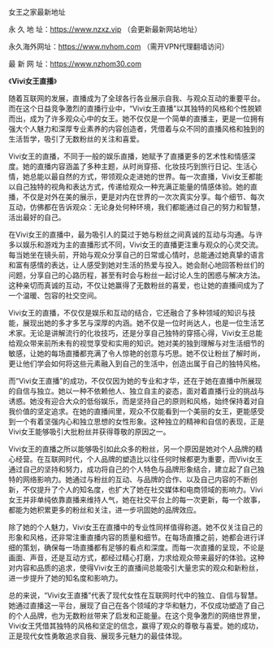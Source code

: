 女王之家最新地址

永 久 地 址：https://www.nzxz.vip （会更新最新网站地址）

永久海外网址：https://www.nvhom.com （需开VPN代理翻墙访问）

最 新 网 址：https://www.nzhom30.com


《**Vivi女王直播**》

随着互联网的发展，直播成为了全球各行各业展示自我、与观众互动的重要平台。而在这个日益竞争激烈的直播行业中，“Vivi女王直播”以其独特的风格和个性脱颖而出，成为了许多观众心中的女王。她不仅仅是一个简单的直播主，更是一位拥有强大个人魅力和深厚专业素养的内容创造者，凭借着与众不同的直播风格和独到的生活哲学，吸引了无数粉丝的关注和喜爱。

Vivi女王的直播，不同于一般的娱乐直播，她赋予了直播更多的艺术性和情感深度。她的直播内容涵盖了多种主题，从时尚穿搭、化妆技巧到旅行日记、生活心情，她总能以最自然的方式，带领观众走进她的世界。每一次直播，Vivi女王都能以自己独特的视角和表达方式，传递给观众一种充满正能量的情感体验。她的直播，不仅是对外在美的展示，更是对内在世界的一次次真实分享。每个细节、每次互动，仿佛都在告诉观众：无论身处何种环境，我们都能通过自己的努力和智慧，活出最好的自己。

在Vivi女王的直播中，最为吸引人的莫过于她与粉丝之间真诚的互动与沟通。与许多以娱乐和游戏为主的直播形式不同，Vivi女王的直播更注重与观众的心灵交流。每当她坐在镜头前，开始与观众分享自己的日常或心情时，总能通过她真挚的语言和富有感情的表达，让人感受到她对生活的热爱与投入。她会耐心地回答粉丝们的问题，分享自己的心路历程，甚至有时会与粉丝一起讨论人生的困惑与解决方法。这种亲切而真诚的互动，不仅让她赢得了无数粉丝的喜爱，也让她的直播间成为了一个温暖、包容的社交空间。

Vivi女王的直播，不仅仅是娱乐和互动的结合，它还融合了多种领域的知识与技能，展现出她的多才多艺与深厚的内涵。她不仅是一位时尚达人，也是一位生活艺术家。无论是讲解流行的化妆技巧，还是分享自己独特的穿搭心得，Vivi女王总能给观众带来前所未有的视觉享受和实用的知识。她对美的独到理解与对生活细节的敏感，让她的每场直播都充满了令人惊艳的创意与巧思。她不仅让粉丝了解时尚，更让他们学会如何将这些元素融入到自己的生活中，创造出属于自己的独特风格。

而“Vivi女王直播”的成功，不仅仅因为她的专业和才华，还在于她在直播中所展现的自信与独立。她以一种不依赖他人、独立自主的姿态，面对着直播行业的挑战与诱惑。她没有迎合大众的低俗娱乐，而是坚持自己的原则和风格，始终保持着对自我价值的坚定追求。在她的直播间里，观众不仅能看到一个美丽的女王，更能感受到一个有着坚强内心和独立思想的女性形象。这种独立的精神和自信的表现，正是Vivi女王能够吸引大批粉丝并获得尊敬的原因之一。

Vivi女王的直播之所以能够吸引如此众多的粉丝，另一个原因是她对个人品牌的精心经营。在互联网时代，个人品牌的塑造比以往任何时候都更为重要，而Vivi女王通过自己的坚持和努力，成功将自己的个人特色与品牌形象结合，建立起了自己独特的网络影响力。她通过与粉丝的互动、与品牌的合作、以及自己内容的不断创新，不仅提升了个人的知名度，也扩大了她在社交媒体和电商领域的影响力。Vivi女王并非单纯依靠直播来维持人气，她在社交平台上的每一次更新，每一个故事，都能为她积累更多的粉丝和关注，进一步巩固她的品牌效应。

除了她的个人魅力，Vivi女王在直播中的专业性同样值得称道。她不仅关注自己的形象和风格，还非常注重直播内容的质量和细节。在每场直播之前，她都会进行详细的策划，确保每一场直播都有足够的看点和深度。而每一次直播的呈现，不论是画面、声音，还是互动方式，都经过精心打磨，力求给观众带来最好的体验。这种对内容和品质的追求，使得Vivi女王的直播间总能吸引大量忠实的观众和新粉丝，进一步提升了她的知名度和影响力。

总的来说，“Vivi女王直播”代表了现代女性在互联网时代中的独立、自信与智慧。她通过直播这一平台，展现了自己在各个领域的才华和魅力，不仅成功塑造了自己的个人品牌，也为无数粉丝带来了启发和正能量。在这个竞争激烈的网络世界里，Vivi女王凭借其独特的风格和坚定的信念，赢得了观众的尊敬与喜爱。她的成功，正是现代女性勇敢追求自我、展现多元魅力的最佳体现。
